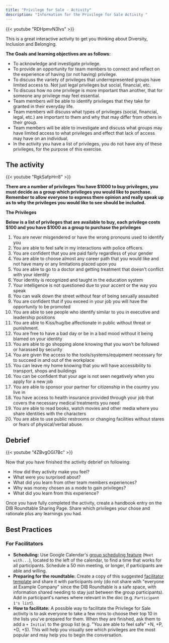 ```yaml
---
title: "Privilege for Sale - Activity"
description: "Information for the Privilege for Sale Activity "
---
```


{{< youtube "RDHpmvN3Ivs" >}}

This is a great interactive activity to get you thinking about Diversity, Inclusion and Belonging.

**The Goals and learning objectives are as follows:**

- To acknowledge and investigate privilege.
- To provide an opportunity for team members to connect and reflect on the experience of having (or not having) privilege.
- To discuss the variety of privileges that underrepresented groups have limited access to. Not just legal privileges but social, financial, etc.
- To discuss how no one privilege is more important than another, that for someone any privilege may feel essential.
- Team members will be able to identify privileges that they take for granted in their everyday life.
- Team members will discuss what types of privileges (social, financial, legal, etc.) are important to them and why that may differ from others in their group.
- Team members will be able to investigate and discuss what groups may have limited access to what privileges and effect that lack of access may have on an individual.
- In the activity you have a list of privileges, you do not have any of these privileges, for the purpose of this exercise.

## The activity

{{< youtube "RgkSafpHrr8" >}}

**There are a number of privileges
You have $1000 to buy privileges, you must decide as a group which privileges you would like to purchase.
Remember to allow everyone to express there opinion and really speak up as to why the privileges you would like to see should be included.**

**The Privileges**

**Below is a list of privileges that are available to buy, each privilege costs $100 and you have $1000 as a group to purchase the privileges**

1. You are never misgendered or have the wrong pronouns used to identify you
1. You are able to feel safe in my interactions with police officers.
1. You are confident that you are paid fairly regardless of your gender
1. You are able to choose almost any career path that you would like and not have many or any limitations placed upon you
1. You are able to go to a doctor and getting treatment that doesn't conflict with your identity
1. Your identity is recognized and taught in the education system
1. Your intelligence is not questioned due to your accent or the way you speak
1. You can walk down the street without fear of being sexually assaulted
1. You are confident that if you exceed in your job you will have the opportunity to be promoted
1. You are able to see people who identify similar to you in executive and leadership positions
1. You are able to Kiss/hug/be affectionate in public without threat or punishment.
1. You are free to have a bad day or be in a bad mood without it being blamed on your identity
1. You are able to go shopping alone knowing that you won't be followed or harassed by security
1. You are given the access to the tools/systems/equipment necessary for to succeed in and out of the workplace
1. You can leave my home knowing that you will have accessibility to transport, shops and buildings
1. You can be confident that your age is not seen negatively when you apply for a new job
1. You are able to sponsor your partner for citizenship in the country you live in
1. You have access to health insurance provided through your job that covers the necessary medical treatments you need
1. You are able to read books, watch movies and other media where you share identities with the characters
1. You are able to use public restrooms or changing facilities without stares or fears of physical/verbal abuse.

## Debrief

{{< youtube "4ZBvgOGI7Bc" >}}

Now that you have finished the activity debrief on following:

- How did they activity make you feel?
- What were you surprised about?
- What did you learn from other team members experiences?
- Why was money chosen as a mode to gain privileges?
- What did you learn from this experience?

Once you have fully completed the activity, create a handbook entry on the DIB Roundtable Sharing Page. Share which privileges your chose and rationale plus any learnings you had.

## Best Practices

### For Facilitators

- **Scheduling:** Use Google Calendar's [group scheduling feature](https://drive.google.com/file/d/1fKQSeuNQc08ZRZf68IioKEhH7E07pec-/view?usp=sharing) (`Meet with...`), located to the left of the calendar, to find a time that works for all participants. Schedule a 50 min meeting, or longer, if participants are able and willing.
- **Preparing for the roundtable:** Create a copy of this suggested [facilitator template](https://docs.google.com/document/d/1BlIYfqtMWIkJUulqZYsgNq5_3bKihdyb5fGOeOpZVxI/edit#) and share it with participants only (do not share with "everyone at Example Company" since the DIB Roundtable is a safe space, with information shared needing to stay just between the group participants). Add in participant's names where relevant in the doc (e.g. `Participant 1's list`).
- **How to facilitate:** A possible way to facilitate the Privilege for Sale activity is to ask everyone to take a few mins to choose their top 10 in the lists you've prepared for them. When they are finished, ask them to add a `+ Initial` to the group list (e.g. "You are able to feel safe" +N, +P, +D, +S). This will help you visually see which privileges are the most popular and may help you to begin the conversation.

